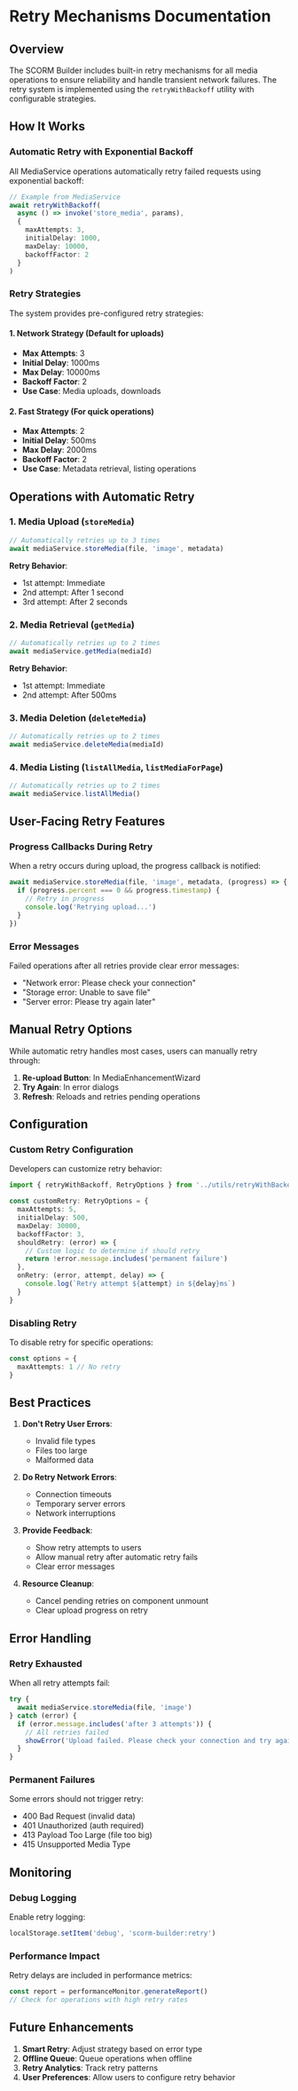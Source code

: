 # Retry Mechanisms Documentation

## Overview

The SCORM Builder includes built-in retry mechanisms for all media operations to ensure reliability and handle transient network failures. The retry system is implemented using the `retryWithBackoff` utility with configurable strategies.

## How It Works

### Automatic Retry with Exponential Backoff

All MediaService operations automatically retry failed requests using exponential backoff:

```typescript
// Example from MediaService
await retryWithBackoff(
  async () => invoke('store_media', params),
  {
    maxAttempts: 3,
    initialDelay: 1000,
    maxDelay: 10000,
    backoffFactor: 2
  }
)
```

### Retry Strategies

The system provides pre-configured retry strategies:

#### 1. Network Strategy (Default for uploads)
- **Max Attempts**: 3
- **Initial Delay**: 1000ms
- **Max Delay**: 10000ms
- **Backoff Factor**: 2
- **Use Case**: Media uploads, downloads

#### 2. Fast Strategy (For quick operations)
- **Max Attempts**: 2
- **Initial Delay**: 500ms
- **Max Delay**: 2000ms
- **Backoff Factor**: 2
- **Use Case**: Metadata retrieval, listing operations

## Operations with Automatic Retry

### 1. Media Upload (`storeMedia`)
```typescript
// Automatically retries up to 3 times
await mediaService.storeMedia(file, 'image', metadata)
```

**Retry Behavior**:
- 1st attempt: Immediate
- 2nd attempt: After 1 second
- 3rd attempt: After 2 seconds

### 2. Media Retrieval (`getMedia`)
```typescript
// Automatically retries up to 2 times
await mediaService.getMedia(mediaId)
```

**Retry Behavior**:
- 1st attempt: Immediate
- 2nd attempt: After 500ms

### 3. Media Deletion (`deleteMedia`)
```typescript
// Automatically retries up to 2 times
await mediaService.deleteMedia(mediaId)
```

### 4. Media Listing (`listAllMedia`, `listMediaForPage`)
```typescript
// Automatically retries up to 2 times
await mediaService.listAllMedia()
```

## User-Facing Retry Features

### Progress Callbacks During Retry

When a retry occurs during upload, the progress callback is notified:

```typescript
await mediaService.storeMedia(file, 'image', metadata, (progress) => {
  if (progress.percent === 0 && progress.timestamp) {
    // Retry in progress
    console.log('Retrying upload...')
  }
})
```

### Error Messages

Failed operations after all retries provide clear error messages:

- "Network error: Please check your connection"
- "Storage error: Unable to save file"
- "Server error: Please try again later"

## Manual Retry Options

While automatic retry handles most cases, users can manually retry through:

1. **Re-upload Button**: In MediaEnhancementWizard
2. **Try Again**: In error dialogs
3. **Refresh**: Reloads and retries pending operations

## Configuration

### Custom Retry Configuration

Developers can customize retry behavior:

```typescript
import { retryWithBackoff, RetryOptions } from '../utils/retryWithBackoff'

const customRetry: RetryOptions = {
  maxAttempts: 5,
  initialDelay: 500,
  maxDelay: 30000,
  backoffFactor: 3,
  shouldRetry: (error) => {
    // Custom logic to determine if should retry
    return !error.message.includes('permanent failure')
  },
  onRetry: (error, attempt, delay) => {
    console.log(`Retry attempt ${attempt} in ${delay}ms`)
  }
}
```

### Disabling Retry

To disable retry for specific operations:

```typescript
const options = {
  maxAttempts: 1 // No retry
}
```

## Best Practices

1. **Don't Retry User Errors**: 
   - Invalid file types
   - Files too large
   - Malformed data

2. **Do Retry Network Errors**:
   - Connection timeouts
   - Temporary server errors
   - Network interruptions

3. **Provide Feedback**:
   - Show retry attempts to users
   - Allow manual retry after automatic retry fails
   - Clear error messages

4. **Resource Cleanup**:
   - Cancel pending retries on component unmount
   - Clear upload progress on retry

## Error Handling

### Retry Exhausted

When all retry attempts fail:

```typescript
try {
  await mediaService.storeMedia(file, 'image')
} catch (error) {
  if (error.message.includes('after 3 attempts')) {
    // All retries failed
    showError('Upload failed. Please check your connection and try again.')
  }
}
```

### Permanent Failures

Some errors should not trigger retry:

- 400 Bad Request (invalid data)
- 401 Unauthorized (auth required)
- 413 Payload Too Large (file too big)
- 415 Unsupported Media Type

## Monitoring

### Debug Logging

Enable retry logging:

```typescript
localStorage.setItem('debug', 'scorm-builder:retry')
```

### Performance Impact

Retry delays are included in performance metrics:

```typescript
const report = performanceMonitor.generateReport()
// Check for operations with high retry rates
```

## Future Enhancements

1. **Smart Retry**: Adjust strategy based on error type
2. **Offline Queue**: Queue operations when offline
3. **Retry Analytics**: Track retry patterns
4. **User Preferences**: Allow users to configure retry behavior